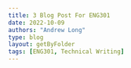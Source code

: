 ```yaml
---
title: 3 Blog Post For ENG301 
date: 2022-10-09
authors: "Andrew Long"
type: blog
layout: getByFolder
tags: [ENG301, Technical Writing]
---
```

